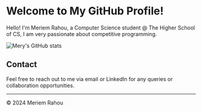 # Welcome to My GitHub Profile!

Hello! I'm Meriem Rahou, a Computer Science student @ The Higher School of CS, I am very passionate about competitive programming.


![Mery's GitHub stats](https://github-readme-stats.vercel.app/api?username=meryrahou&hide=prs,issues&show_icons=true&theme=dracula)


## Contact
Feel free to reach out to me via email or LinkedIn for any queries or collaboration opportunities.

---
© 2024 Meriem Rahou
